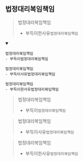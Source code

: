 ## 법정대리복임책임
> 법정대리복임책임
> - 부득이한사유`법정대리복임책임`
<details open>
    <summary></summary>

```
법정대리복임책임
- 부득이법정대리복임책임
```
```
법정대리복임책임
- 부득이사유법정대리복임책임
```
```
법정대리복임책임
- 부득이한사유법정대리복임책임
```

> 법정대리복임책임
> - 부득이`법정대리복임책임`

> 법정대리복임책임
> - 부득이사유`법정대리복임책임`

> 법정대리복임책임
> - 부득이한사유`법정대리복임책임`
</details>

